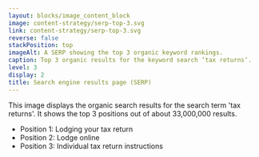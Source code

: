 ```yaml
---
layout: blocks/image_content_block
image: content-strategy/serp-top-3.svg
link: content-strategy/serp-top-3.svg
reverse: false
stackPosition: top
imageAlt: A SERP showing the top 3 organic keyword rankings.
caption: Top 3 organic results for the keyword search ‘tax returns’.
level: 3
display: 2
title: Search engine results page (SERP)
---
```

This image displays the organic search results for the search term 'tax returns'. It shows the top 3 positions out of about 33,000,000 results.

- Position 1: Lodging your tax return
- Position 2: Lodge online
- Position 3: Individual tax return instructions
